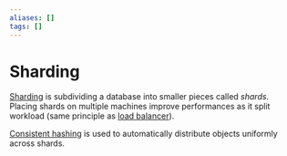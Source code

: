 ```yaml
---
aliases: []
tags: []
---
```


# Sharding

[Sharding](https://wikipedia.org/wiki/shard_(database_architecture)) is subdividing a database into smaller pieces called *shards*. Placing shards on multiple machines improve performances as it split workload (same principle as [load balancer](../../infrastructure/cloud/load-balancing.md)).

[Consistent hashing](../data.md#consistent-hashing) is used to automatically distribute objects uniformly across shards.